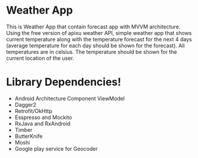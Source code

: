 # Weather App

This is Weather App that contain forecast app with MVVM architecture. Using the free version of apixu weather API, simple weather app that shows current temperature along with the temperature forecast for the next 4 days (average temperature for each day should be shown for the forecast).  All temperatures are in celsius. The temperature should be shown for the current location of the user.

# Library Dependencies!

  - Android Architecture Component ViewModel
  - Dagger2
  - Retrofit/OkHttp
  - Esspresso and Mockito
  - RxJava and RxAndroid
  - Timber
  - ButterKnife
  - Moshi
  - Google play service for Geocoder

